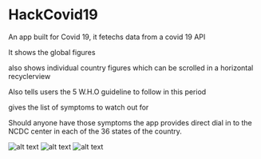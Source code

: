 # HackCovid19

An app built for Covid 19, it fetechs data from a covid 19 API

It shows the global figures

also shows individual country figures which can be scrolled in a horizontal recyclerview

Also tells users the 5 W.H.O  guideline to follow in this period 

gives the list of symptoms to watch out for

Should anyone have those symptoms the app provides direct dial in to the NCDC center in each of the 36 states of the country.

![alt text](https://user-images.githubusercontent.com/44091450/87864437-35149f80-c91d-11ea-9157-bfce338d14b9.png)
![alt text](https://user-images.githubusercontent.com/44091450/87864438-3a71ea00-c91d-11ea-9373-41ced30c6ff5.png)
![alt text](https://user-images.githubusercontent.com/44091450/87864440-3b0a8080-c91d-11ea-990c-3c7f82e8593f.png)




